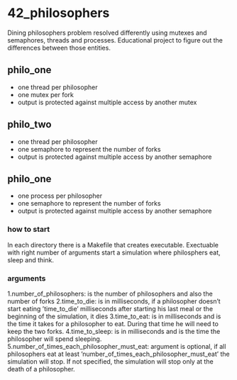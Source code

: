 # 42_philosophers
Dining philosophers problem resolved differently using mutexes and semaphores, threads and processes. Educational project to figure out the differences between those entities.

## philo_one

- one thread per philosopher
- one mutex per fork
- output is protected against multiple access by another mutex

## philo_two

- one thread per philosopher
- one semaphore to represent the number of forks
- output is protected against multiple access by another semaphore

## philo_one

- one process per philosopher
- one semaphore to represent the number of forks
- output is protected against multiple access by another semaphore

### how to start

In each directory there is a Makefile that creates executable. 
Exectuable with right number of arguments start a simulation where philosphers eat, sleep and think.

### arguments

1.number_of_philosophers: is the number of philosophers and also the number of forks
2.time_to_die: is in milliseconds, if a philosopher doesn’t start eating ’time_to_die’ milliseconds after starting his last meal or the beginning of the simulation, it dies
3.time_to_eat: is in milliseconds and is the time it takes for a philosopher to eat. During that time he will need to keep the two forks.
4.time_to_sleep: is in milliseconds and is the time the philosopher will spend sleeping.
5.number_of_times_each_philosopher_must_eat: argument is optional, if all philosophers eat at least ’number_of_times_each_philosopher_must_eat’ the simulation will stop. If not specified, the simulation will stop only at the death of a philosopher.

